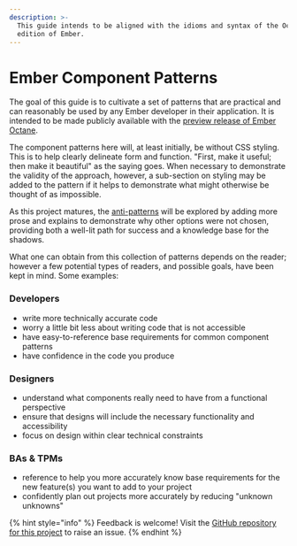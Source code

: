 ```yaml
---
description: >-
  This guide intends to be aligned with the idioms and syntax of the Octane
  edition of Ember.
---
```


# Ember Component Patterns

The goal of this guide is to cultivate a set of patterns that are practical and can reasonably be used by any Ember developer in their application. It is intended to be made publicly available with the [preview release of Ember Octane](https://emberjs.com/editions/octane/).

The component patterns here will, at least initially, be without CSS styling. This is to help clearly delineate form and function. "First, make it useful; then make it beautiful" as the saying goes. When necessary to demonstrate the validity of the approach, however, a sub-section on styling may be added to the pattern if it helps to demonstrate what might otherwise be thought of as impossible.  

As this project matures, the [anti-patterns](https://en.wikipedia.org/wiki/Anti-pattern) will be explored by adding more prose and explains to demonstrate why other options were not chosen, providing both a well-lit path for success and a knowledge base for the shadows.

What one can obtain from this collection of patterns depends on the reader; however a few potential types of readers, and possible goals, have been kept in mind. Some examples:  

### Developers

* write more technically accurate code 
* worry a little bit less about writing code that is not accessible
* have easy-to-reference base requirements for common component patterns
* have confidence in the code you produce

### Designers

* understand what components really need to have from a functional perspective
* ensure that designs will include the necessary functionality and accessibility
* focus on design within clear technical constraints

### BAs & TPMs

* reference to help you more accurately know base requirements for the new feature\(s\) you want to add to your project
* confidently plan out projects more accurately by reducing "unknown unknowns"

{% hint style="info" %}
Feedback is welcome! Visit the [GitHub repository for this project](https://github.com/MelSumner/ember-component-patterns) to raise an issue.
{% endhint %}

